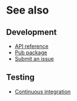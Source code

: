 # See also

## Development
- [API reference](https://api.belin.io/webstorage.dart)
- [Pub package](https://pub.dev/packages/webstorage)
- [Submit an issue](https://git.belin.io/cedx/webstorage.dart/issues)

## Testing
- [Continuous integration](https://github.com/cedx/webstorage.dart/actions)
